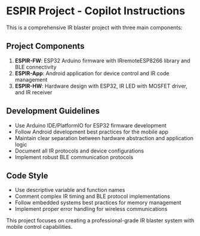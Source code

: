 # ESPIR Project - Copilot Instructions

This is a comprehensive IR blaster project with three main components:

## Project Components
1. **ESPIR-FW**: ESP32 Arduino firmware with IRremoteESP8266 library and BLE connectivity
2. **ESPIR-App**: Android application for device control and IR code management  
3. **ESPIR-HW**: Hardware design with ESP32, IR LED with MOSFET driver, and IR receiver

## Development Guidelines
- Use Arduino IDE/PlatformIO for ESP32 firmware development
- Follow Android development best practices for the mobile app
- Maintain clear separation between hardware abstraction and application logic
- Document all IR protocols and device configurations
- Implement robust BLE communication protocols

## Code Style
- Use descriptive variable and function names
- Comment complex IR timing and BLE protocol implementations
- Follow embedded systems best practices for memory management
- Implement proper error handling for wireless communications

This project focuses on creating a professional-grade IR blaster system with mobile control capabilities.